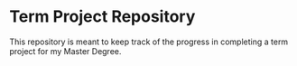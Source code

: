 # Term Project Repository
This repository is meant to keep track of the progress in completing a term project for my Master Degree.
